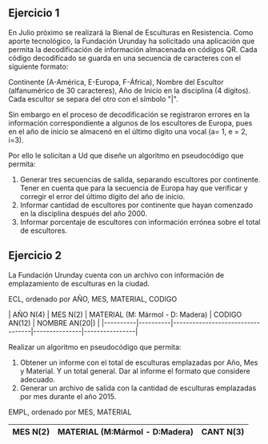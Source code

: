 ## Ejercicio 1
En Julio próximo se realizará la Bienal de Esculturas en Resistencia.
Como aporte tecnológico, la Fundación Urunday ha solicitado una aplicación
que permita la decodificación de información almacenada en códigos QR. Cada
código decodificado se guarda en una secuencia de caracteres con el siguiente formato:

Continente (A-América, E-Europa, F-África), Nombre del Escultor (alfanumérico de 30 caracteres),
Año de Inicio en la disciplina (4 dígitos). Cada escultor se separa del otro con el símbolo "|".

Sin embargo en el proceso de decodificación se registraron errores en la información
correspondiente a algunos de los escultores de Europa, pues en el año de inicio se almacenó
en el último dígito una vocal (a= 1, e = 2, i=3).

Por ello le solicitan a Ud que diseñe un algoritmo en pseudocódigo que permita:
1. Generar tres secuencias de salida, separando escultores por continente. Tener en cuenta que para
la secuencia de Europa hay que verificar y corregir el error del último dígito del año de inicio.
2. Informar cantidad de escultores por continente que hayan comenzado en la disciplina después del año 2000.
3. Informar porcentaje de escultores con información errónea sobre el total de escultores.

## Ejercicio 2
La Fundación Urunday cuenta con un archivo con información de emplazamiento de esculturas en la ciudad.

ECL, ordenado por AÑO, MES, MATERIAL, CODIGO

| AÑO N(4) | MES N(2) | MATERIAL (M: Mármol - D: Madera) | CODIGO AN(12) | NOMBRE AN(20|) |
|----------|----------|----------------------------------|---------------|----------------|

Realizar un algoritmo en pseudocódigo que permita:
1. Obtener un informe con el total de esculturas emplazadas por Año, Mes y Material. Y un total general.
Dar al informe el formato que considere adecuado.
2. Generar un archivo de salida con la cantidad de esculturas emplazadas por mes durante el año 2015.

EMPL, ordenado por MES, MATERIAL

| MES N(2) | MATERIAL (M:Mármol - D:Madera) | CANT N(3) |
|----------|--------------------------------|-----------|
